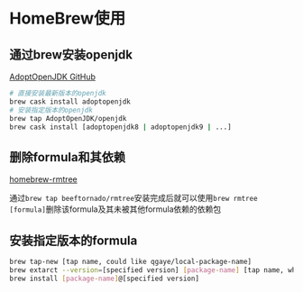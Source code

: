 # HomeBrew使用

## 通过brew安装openjdk

[AdoptOpenJDK GitHub](https://github.com/AdoptOpenJDK/homebrew-openjdk)

```bash
# 直接安装最新版本的openjdk
brew cask install adoptopenjdk
# 安装指定版本的openjdk
brew tap AdoptOpenJDK/openjdk
brew cask install [adoptopenjdk8 | adoptopenjdk9 | ...]
```

## 删除formula和其依赖

[homebrew-rmtree](https://github.com/beeftornado/homebrew-rmtree)

通过`brew tap beeftornado/rmtree`安装完成后就可以使用`brew rmtree [formula]`删除该formula及其未被其他formula依赖的依赖包

## 安装指定版本的formula

```bash
brew tap-new [tap name, could like qgaye/local-package-name]
brew extarct --version=[specified version] [package-name] [tap name, which create on previous]
brew install [package-name]@[specified version]
```
